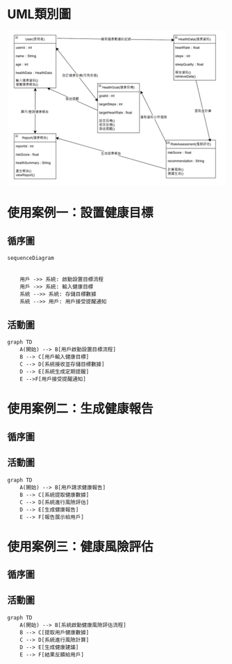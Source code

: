 # UML類別圖
![類別圖](類別圖.png)
# 使用案例一：設置健康目標
## 循序圖
```mermaid
sequenceDiagram


    用戶 ->> 系統: 啟動設置目標流程
    用戶 ->> 系統: 輸入健康目標
    系統 -->> 系統: 存儲目標數據
    系統 -->> 用戶: 用戶接受提醒通知
```
## 活動圖
```mermaid
graph TD
    A(開始) --> B[用戶啟動設置目標流程]
    B --> C[用戶輸入健康目標]
    C --> D[系統接收並存儲目標數據]
    D --> E[系統生成定期提醒]
    E -->F[用戶接受提醒通知]
```
# 使用案例二：生成健康報告
## 循序圖
## 活動圖
```mermaid
graph TD
    A(開始) --> B[用戶請求健康報告]
    B --> C[系統提取健康數據]
    C --> D[系統進行風險評估]
    D --> E[生成健康報告]
    E --> F[報告展示給用戶]
```
# 使用案例三：健康風險評估
## 循序圖
## 活動圖
```mermaid
graph TD
    A(開始) --> B[系統啟動健康風險評估流程]
    B --> C[提取用戶健康數據]
    C --> D[系統進行風險計算]
    D --> E[生成健康建議]
    E --> F[結果反饋給用戶]
```
